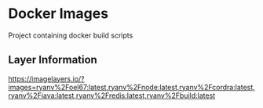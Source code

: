 # Docker Images
Project containing docker build scripts

## Layer Information
https://imagelayers.io/?images=ryanv%2Foel67:latest,ryanv%2Fnode:latest,ryanv%2Fcordra:latest,ryanv%2Fjava:latest,ryanv%2Fredis:latest,ryanv%2Fbuild:latest
